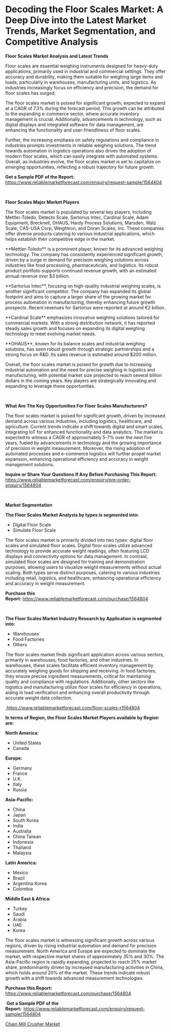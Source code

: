 <p><h1>Decoding the Floor Scales Market: A Deep Dive into the Latest Market Trends, Market Segmentation, and Competitive Analysis</h1></p><p><strong>Floor Scales Market Analysis and Latest Trends</strong></p>
<p><p>Floor scales are essential weighing instruments designed for heavy-duty applications, primarily used in industrial and commercial settings. They offer accuracy and durability, making them suitable for weighing large items and loads, particularly in warehouses, manufacturing units, and logistics. As industries increasingly focus on efficiency and precision, the demand for floor scales has surged.</p><p>The floor scales market is poised for significant growth, expected to expand at a CAGR of 7.3% during the forecast period. This growth can be attributed to the expanding e-commerce sector, where accurate inventory management is crucial. Additionally, advancements in technology, such as digital displays and integrated software for data management, are enhancing the functionality and user-friendliness of floor scales. </p><p>Further, the increasing emphasis on safety regulations and compliance in industries prompts investments in reliable weighing solutions. The trend towards automation in logistics operations also drives the adoption of modern floor scales, which can easily integrate with automated systems. Overall, as industries evolve, the floor scales market is set to capitalize on emerging opportunities, reflecting a robust trajectory for future growth.</p></p>
<p><strong>Get a Sample PDF of the Report:&nbsp;</strong> <a href="https://www.reliablemarketforecast.com/enquiry/request-sample/1564804?utm_campaign=3327&utm_medium=2&utm_source=Github&utm_content=ia&utm_term=08042025&utm_id=floor-scales">https://www.reliablemarketforecast.com/enquiry/request-sample/1564804</a></p>
<p>&nbsp;</p>
<p><strong>Floor Scales Major Market Players</strong></p>
<p><p>The floor scales market is populated by several key players, including Mettler-Toledo, Detecto Scale, Sartorius Intec, Cardinal Scale, Adam Equipment, Brecknell, OHAUS, Hardy Process Solutions, Marsden, Walz Scale, CAS-USA Corp, Weightron, and Doran Scales, Inc. These companies offer diverse products catering to various industrial applications, which helps establish their competitive edge in the market.</p><p>**Mettler-Toledo** is a prominent player, known for its advanced weighing technology. The company has consistently experienced significant growth, driven by a surge in demand for precision weighing solutions across industries like food processing, pharmaceuticals, and logistics. Its robust product portfolio supports continued revenue growth, with an estimated annual revenue over $3 billion.</p><p>**Sartorius Intec**, focusing on high-quality industrial weighing scales, is another significant competitor. The company has expanded its global footprint and aims to capture a larger share of the growing market for process automation in manufacturing, thereby enhancing future growth prospects. Recent revenues for Sartorius were reported at around €2 billion.</p><p>**Cardinal Scale** emphasizes innovative weighing solutions tailored for commercial markets. With a strong distribution network, it has reported steady sales growth and focuses on expanding its digital weighing technology to meet evolving market needs.</p><p>**OHAUS**, known for its balance scales and industrial weighing solutions, has seen robust growth through strategic partnerships and a strong focus on R&D. Its sales revenue is estimated around $200 million.</p><p>Overall, the floor scales market is poised for growth due to increasing industrial automation and the need for precise weighing in logistics and manufacturing, with potential market size projected to reach several billion dollars in the coming years. Key players are strategically innovating and expanding to leverage these opportunities.</p></p>
<p>&nbsp;</p>
<p><strong>What Are The Key Opportunities For Floor Scales Manufacturers?</strong></p>
<p><p>The floor scales market is poised for significant growth, driven by increased demand across various industries, including logistics, healthcare, and agriculture. Current trends indicate a shift towards digital and smart scales, integrating IoT for enhanced functionality and data analytics. The market is expected to witness a CAGR of approximately 5-7% over the next five years, fueled by advancements in technology and the growing importance of precision in weight measurement. Moreover, the rising adoption of automated processes and e-commerce logistics will further propel market expansion, enhancing operational efficiency and accuracy in weight management solutions.</p></p>
<p><strong>Inquire or Share Your Questions If Any Before Purchasing This Report:</strong> <a href="https://www.reliablemarketforecast.com/enquiry/pre-order-enquiry/1564804?utm_campaign=3327&utm_medium=2&utm_source=Github&utm_content=ia&utm_term=08042025&utm_id=floor-scales">https://www.reliablemarketforecast.com/enquiry/pre-order-enquiry/1564804</a></p>
<p>&nbsp;</p>
<p><strong>Market Segmentation</strong></p>
<p><strong>The Floor Scales Market Analysis by types is segmented into:</strong></p>
<p><ul><li>Digital Floor Scale</li><li>Simulate Floor Scale</li></ul></p>
<p><p>The floor scales market is primarily divided into two types: digital floor scales and simulated floor scales. Digital floor scales utilize advanced technology to provide accurate weight readings, often featuring LCD displays and connectivity options for data management. In contrast, simulated floor scales are designed for training and demonstration purposes, allowing users to visualize weight measurements without actual scaling. Both types serve distinct purposes, catering to various industries including retail, logistics, and healthcare, enhancing operational efficiency and accuracy in weight measurement.</p></p>
<p><strong>Purchase this Report:&nbsp;</strong><a href="https://www.reliablemarketforecast.com/purchase/1564804?utm_campaign=3327&utm_medium=2&utm_source=Github&utm_content=ia&utm_term=08042025&utm_id=floor-scales">https://www.reliablemarketforecast.com/purchase/1564804</a></p>
<p>&nbsp;</p>
<p><strong>The Floor Scales Market Industry Research by Application is segmented into:</strong></p>
<p><ul><li>Warehouses</li><li>Food Factories</li><li>Others</li></ul></p>
<p><p>The floor scales market finds significant application across various sectors, primarily in warehouses, food factories, and other industries. In warehouses, these scales facilitate efficient inventory management by accurately weighing goods for shipping and receiving. In food factories, they ensure precise ingredient measurements, critical for maintaining quality and compliance with regulations. Additionally, other sectors like logistics and manufacturing utilize floor scales for efficiency in operations, aiding in load verification and enhancing overall productivity through accurate weight data collection.</p></p>
<p><a href="https://www.reliablemarketforecast.com/floor-scales-r1564804?utm_campaign=3327&utm_medium=2&utm_source=Github&utm_content=ia&utm_term=08042025&utm_id=floor-scales">&nbsp;https://www.reliablemarketforecast.com/floor-scales-r1564804</a></p>
<p><strong>In terms of Region, the Floor Scales Market Players available by Region are:</strong></p>
<p>
    <p> <strong> North America: </strong>
        <ul>
            <li>United States</li>
            <li>Canada</li>
        </ul>
        </p> 
    <p> <strong> Europe: </strong>
        <ul>
            <li>Germany</li>
            <li>France</li>
            <li>U.K.</li>
            <li>Italy</li>
            <li>Russia</li>
        </ul>
        </p> 
    <p> <strong> Asia-Pacific: </strong>
        <ul>
            <li>China</li>
            <li>Japan</li>
            <li>South Korea</li>
            <li>India</li>
            <li>Australia</li>
            <li>China Taiwan</li>
            <li>Indonesia</li>
            <li>Thailand</li>
            <li>Malaysia</li>
        </ul>
        </p> 
    <p> <strong> Latin America: </strong>
        <ul>
            <li>Mexico</li>
            <li>Brazil</li>
            <li>Argentina Korea</li>
            <li>Colombia</li>
        </ul>
        </p> 
    <p> <strong> Middle East & Africa: </strong>
        <ul>
            <li>Turkey</li>
            <li>Saudi</li>
            <li>Arabia</li>
            <li>UAE</li>
            <li>Korea</li>
        </ul>
    </p>
    </p>
<p><p>The floor scales market is witnessing significant growth across various regions, driven by rising industrial automation and demand for precision measurement. North America and Europe are expected to dominate the market, with respective market shares of approximately 35% and 30%. The Asia-Pacific region is rapidly expanding, projected to reach 25% market share, predominantly driven by increased manufacturing activities in China, which holds around 20% of the market. These trends indicate robust growth with a shift towards advanced measurement technologies.</p></p>
<p><strong>Purchase this Report: </strong><a href="https://www.reliablemarketforecast.com/purchase/1564804?utm_campaign=3327&utm_medium=2&utm_source=Github&utm_content=ia&utm_term=08042025&utm_id=floor-scales">https://www.reliablemarketforecast.com/purchase/1564804</a></p>
<p>&nbsp;<strong>Get a Sample PDF of the Report:&nbsp;&nbsp;</strong><a href="https://www.reliablemarketforecast.com/enquiry/request-sample/1564804?utm_campaign=3327&utm_medium=2&utm_source=Github&utm_content=ia&utm_term=08042025&utm_id=floor-scales">https://www.reliablemarketforecast.com/enquiry/request-sample/1564804</a></p>
<p><strong></strong></p>
<p><p><a href="https://github.com/felishtimoti/Market-Research-Report-List-1/blob/main/chain-mill-crusher-market.md?utm_campaign=3327&utm_medium=2&utm_source=Github&utm_content=ia&utm_term=08042025&utm_id=floor-scales">Chain Mill Crusher Market</a></p></p>